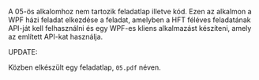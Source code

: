 A 05-ös alkalomhoz nem tartozik feladatlap illetve kód. Ezen az alkalmon a WPF házi feladat elkezdése a feladat, amelyben a HFT féléves feladatának API-ját kell felhasználni és egy WPF-es kliens alkalmazást készíteni, amely az említett API-kat használja.

UPDATE:

Közben elkészült egy feladatlap, `05.pdf` néven.